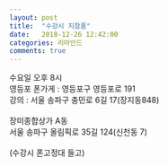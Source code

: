 ```yaml
---
layout: post
title:  "수강시 지참품"
date:   2018-12-26 12:42:00
categories: 리마인드
comments: true
---
```



수요일 오후 8시 <br>
영등포 폰가게 : 영등포구 영등포로 191<br>
강의 : 서울 송파구 충민로 6길 17(장지동848)<br>
<br>
장미종합상가 A동<br>
서울 송파구 올림픽로 35길 124(신천동 7)<br>
<br>
(수강시 폰고정대 들고)

